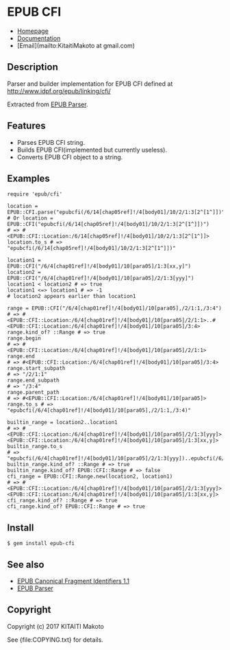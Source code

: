 EPUB CFI
========

* [Homepage](https://gitlab.com/KitaitiMakoto/epub-cfi)
* [Documentation](http://rubydoc.info/gems/epub-cfi/frames)
* [Email](mailto:KitaitiMakoto at gmail.com)

Description
-----------

Parser and builder implementation for EPUB CFI defined at http://www.idpf.org/epub/linking/cfi/

Extracted from [EPUB Parser][].

[EPUB Parser]: http://www.rubydoc.info/gems/epub-parser/file/docs/Home.markdown

Features
--------

* Parses EPUB CFI string.
* Builds EPUB CFI(implemented but currently useless).
* Converts EPUB CFI object to a string.

Examples
--------

    require 'epub/cfi'
    
    location = EPUB::CFI.parse("epubcfi(/6/14[chap05ref]!/4[body01]/10/2/1:3[2^[1^]])")
    # Or location = EPUB::CFI("epubcfi(/6/14[chap05ref]!/4[body01]/10/2/1:3[2^[1^]])")
    # => #<EPUB::CFI::Location:/6/14[chap05ref]!/4[body01]/10/2/1:3[2^[1^]]>
    location.to_s # => "epubcfi(/6/14[chap05ref]!/4[body01]/10/2/1:3[2^[1^]])"
    
    location1 = EPUB::CFI("/6/4[chap01ref]!/4[body01]/10[para05]/1:3[xx,y]")
    location2 = EPUB::CFI("/6/4[chap01ref]!/4[body01]/10[para05]/2/1:3[yyy]")
    location1 < location2 # => true
    location1 <=> location1 # => -1
    # location2 appears earlier than location1
    
    range = EPUB::CFI("/6/4[chap01ref]!/4[body01]/10[para05],/2/1:1,/3:4")
    # => #<EPUB::CFI::Location:/6/4[chap01ref]!/4[body01]/10[para05]/2/1:1>..#<EPUB::CFI::Location:/6/4[chap01ref]!/4[body01]/10[para05]/3:4>
    range.kind_of? ::Range # => true
    range.begin
    # => #<EPUB::CFI::Location:/6/4[chap01ref]!/4[body01]/10[para05]/2/1:1>
    range.end
    # => #<EPUB::CFI::Location:/6/4[chap01ref]!/4[body01]/10[para05]/3:4>
    range.start_subpath
    # => "/2/1:1"
    range.end_subpath
    # => "/3:4"
    range.parent_path
    # => #<EPUB::CFI::Location:/6/4[chap01ref]!/4[body01]/10[para05]>
    range.to_s # => "epubcfi(/6/4[chap01ref]!/4[body01]/10[para05],/2/1:1,/3:4)"
    
    builtin_range = location2..location1
    # => #<EPUB::CFI::Location:/6/4[chap01ref]!/4[body01]/10[para05]/2/1:3[yyy]>..#<EPUB::CFI::Location:/6/4[chap01ref]!/4[body01]/10[para05]/1:3[xx,y]>
    builtin_range.to_s
    # => "epubcfi(/6/4[chap01ref]!/4[body01]/10[para05]/2/1:3[yyy])..epubcfi(/6/4[chap01ref]!/4[body01]/10[para05]/1:3[xx,y])"
    builtin_range.kind_of? ::Range # => true
    builtin_range.kind_of? EPUB::CFI::Range # => false
    cfi_range = EPUB::CFI::Range.new(location2, location1)
    # => #<EPUB::CFI::Location:/6/4[chap01ref]!/4[body01]/10[para05]/2/1:3[yyy]>..#<EPUB::CFI::Location:/6/4[chap01ref]!/4[body01]/10[para05]/1:3[xx,y]>
    cfi_range.kind_of? ::Range # => true
    cfi_range.kind_of? EPUB::CFI::Range # => true

Install
-------

    $ gem install epub-cfi

See also
--------

* [EPUB Canonical Fragment Identifiers 1.1][spec]
* [EPUB Parser][]

[spec]: http://www.idpf.org/epub/linking/cfi/
[EPUB Parser]: http://www.rubydoc.info/gems/epub-parser/file/docs/Home.markdown

Copyright
---------

Copyright (c) 2017 KITAITI Makoto

See {file:COPYING.txt} for details.
